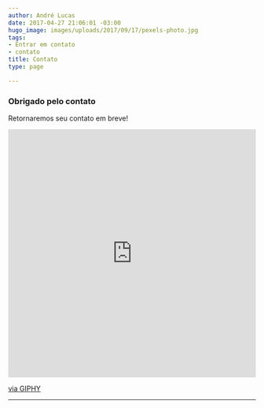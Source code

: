 ```yaml
---
author: André Lucas
date: 2017-04-27 21:06:01 -03:00
hugo_image: images/uploads/2017/09/17/pexels-photo.jpg
tags:
- Entrar em contato
- contato
title: Contato
type: page

---
```

<div class="row"><div class=" col-md-4">
<h3>Obrigado pelo contato</h3>
<p>Retornaremos seu contato em breve!</p>
</div><div class=" col-md-8">
<div style="width:100%;height:0;padding-bottom:100%;position:relative;"><iframe src="https://giphy.com/embed/xNBcChLQt7s9a" width="100%" height="100%" style="position:absolute" frameBorder="0" class="giphy-embed" allowFullScreen></iframe></div><p><a href="https://giphy.com/gifs/win-xNBcChLQt7s9a">via GIPHY</a></p>
</div></div>
<hr>
